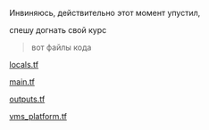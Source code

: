 Инвиняюсь, действительно этот момент упустил,

спешу догнать свой курс

>вот файлы кода

[locals.tf](Img_2%2Flocals.tf)

[main.tf](Img_2%2Fmain.tf)

[outputs.tf](Img_2%2Foutputs.tf)

[vms_platform.tf](Img_2%2Fvms_platform.tf)
